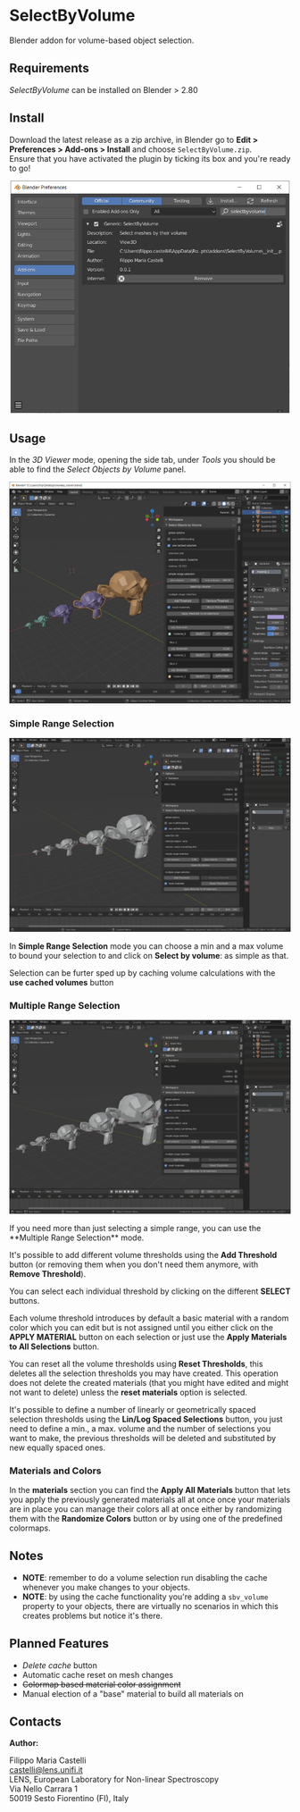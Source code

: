 # SelectByVolume
Blender addon for volume-based object selection. 

## Requirements
*SelectByVolume* can be installed on Blender > 2.80
## Install
Download the latest release as a zip archive, in Blender go to **Edit > Preferences > Add-ons > Install** and choose `SelectByVolume.zip`.   
Ensure that you have activated the plugin by ticking its box and you're ready to go!
<p align="center">
  <img src="img/addon_prefs.PNG" width="500">
</p>


## Usage
In the *3D Viewer* mode, opening the side tab, under *Tools* you should be able to find the *Select Objects by Volume* panel.

<p align="center">
  <img src="img/screenshot.PNG">
</p>

### Simple Range Selection

<p align="center">
  <img src="img/simple_usage.gif">
</p>

In **Simple Range Selection** mode you can choose a min and a max volume to bound your selection to and click on **Select by volume**: as simple as that.

Selection can be furter sped up by caching volume calculations with the **use cached volumes** button

### Multiple Range Selection
<p align="center">
  <img src="img/multi_usage.gif">
</p>
If you need more than just selecting a simple range, you can use the **Multiple Range Selection** mode.

It's possible to add different volume thresholds using the **Add Threshold** button (or removing them when you don't need them anymore, with **Remove Threshold**).

You can select each individual threshold by clicking on the different **SELECT** buttons.

Each volume threshold introduces by default a basic material with a random color which you can edit but is not assigned until you either click on the **APPLY MATERIAL** button on each selection or just use the **Apply Materials to All Selections** button.

You can reset all the volume thresholds using **Reset Thresholds**, this deletes all the selection thresholds you may have created. This operation does not delete the created materials (that you might have edited and might not want to delete) unless the **reset materials** option is selected.

It's possible to define a number of linearly or geometrically spaced selection thresholds using the **Lin/Log Spaced Selections** button, you just need to define a min., a max. volume and the number of selections you want to make, the previous thresholds will be deleted and substituted by new equally spaced ones.

### Materials and Colors

In the **materials** section you can find the **Apply All Materials** button that lets you apply the previously generated materials all at once once your materials are in place you can manage their colors all at once either by randomizing them with the **Randomize Colors** button or by using one of the predefined colormaps.
## Notes
- **NOTE**: remember to do a volume selection run disabling the cache whenever you make changes to your objects.
- **NOTE**: by using the cache functionality you're adding a `sbv_volume` property to your objects, there are virtually no scenarios in which this creates problems but notice it's there.

## Planned Features 
- *Delete cache* button
- Automatic cache reset on mesh changes
- ~~Colormap based material color assignment~~ 
- Manual election of a "base" material to build all materials on

## Contacts

**Author:**

Filippo Maria Castelli  
castelli@lens.unifi.it  
LENS, European Laboratory for Non-linear Spectroscopy  
Via Nello Carrara 1  
50019 Sesto Fiorentino (FI), Italy

